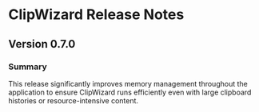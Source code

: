 # ClipWizard Release Notes

## Version 0.7.0

### Summary

This release significantly improves memory management throughout the application to ensure ClipWizard runs efficiently even with large clipboard histories or resource-intensive content.

